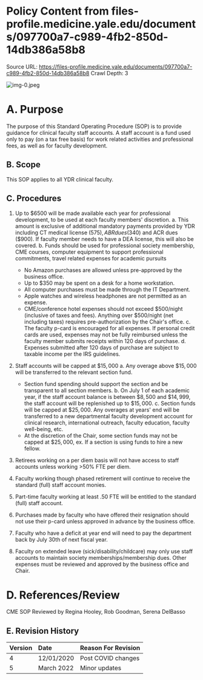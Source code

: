 # Policy Content from files-profile.medicine.yale.edu/documents/097700a7-c989-4fb2-850d-14db386a58b8

Source URL: https://files-profile.medicine.yale.edu/documents/097700a7-c989-4fb2-850d-14db386a58b8
Crawl Depth: 3

![img-0.jpeg](images/img-0.jpeg.png)

# A. Purpose 

The purpose of this Standard Operating Procedure (SOP) is to provide guidance for clinical faculty staff accounts. A staff account is a fund used only to pay (on a tax free basis) for work related activities and professional fees, as well as for faculty development.

## B. Scope

This SOP applies to all YDR clinical faculty.

## C. Procedures

1. Up to $\$ 6500$ will be made available each year for professional development, to be used at each faculty members' discretion.
   a. This amount is exclusive of additional mandatory payments provided by YDR including CT medical license ($575), ABR dues ($340) and ACR dues ($900). If faculty member needs to have a DEA license, this will also be covered.
   b. Funds should be used for professional society membership, CME courses, computer equipment to support professional commitments, travel related expenses for academic pursuits

   - No Amazon purchases are allowed unless pre-approved by the business office.
   - Up to $\$ 350$ may be spent on a desk for a home workstation.
   - All computer purchases must be made through the IT Department.
   - Apple watches and wireless headphones are not permitted as an expense.
   - CME/conference hotel expenses should not exceed $500/night (inclusive of taxes and fees). Anything over $500/night (net including taxes) requires pre-authorization by the Chair's office.
   c. The faculty p-card is encouraged for all expenses. If personal credit cards are used, expenses may not be fully reimbursed unless the faculty member submits receipts within 120 days of purchase.
   d. Expenses submitted after 120 days of purchase are subject to taxable income per the IRS guidelines.

2. Staff accounts will be capped at $\$ 15,000$
   a. Any overage above $\$ 15,000$ will be transferred to the relevant section fund.

   - Section fund spending should support the section and be transparent to all section members.
   b. On July 1 of each academic year, if the staff account balance is between $\$ 8,500$ and $\$ 14,999$, the staff account will be replenished up to $\$ 15,000$.
   c. Section funds will be capped at $\$ 25,000$. Any overages at years' end will be transferred to a new departmental faculty development account for clinical research, international outreach, faculty education, faculty well-being, etc.
   - At the discretion of the Chair, some section funds may not be capped at $\$ 25,000$, ex. If a section is using funds to hire a new fellow.

3. Retirees working on a per diem basis will not have access to staff accounts unless working >50% FTE per diem.
4. Faculty working though phased retirement will continue to receive the standard (full) staff account monies.
5. Part-time faculty working at least .50 FTE will be entitled to the standard (full) staff account.
6. Purchases made by faculty who have offered their resignation should not use their p-card unless approved in advance by the business office.
7. Faculty who have a deficit at year end will need to pay the department back by July 30th of next fiscal year.
8. Faculty on extended leave (sick/disability/childcare) may only use staff accounts to maintain society memberships/membership dues. Other expenses must be reviewed and approved by the business office and Chair.

# D. References/Review 

CME SOP
Reviewed by Regina Hooley, Rob Goodman, Serena DelBasso

## E. Revision History

| Version | Date | Reason For Revision |
| :-- | :-- | :-- |
| 4 | $12 / 01 / 2020$ | Post COVID changes |
| 5 | March 2022 | Minor updates |